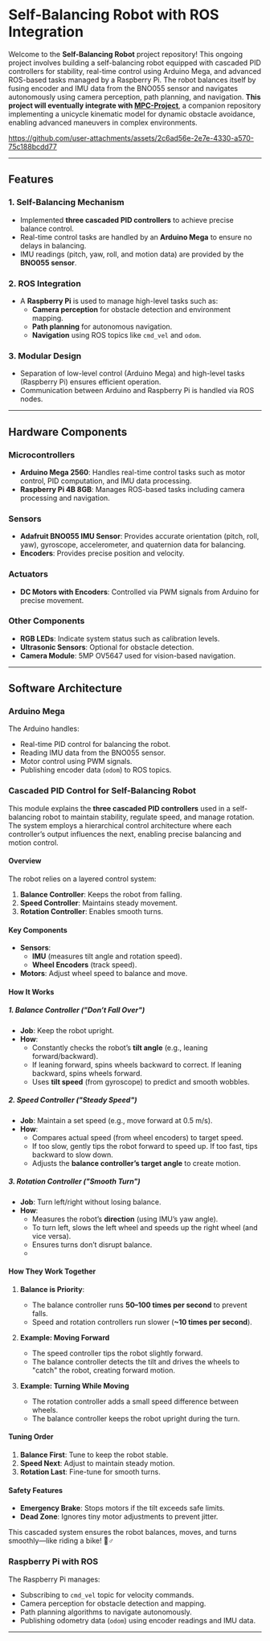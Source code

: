 # Self-Balancing Robot with ROS Integration

Welcome to the **Self-Balancing Robot** project repository! This ongoing project involves building a self-balancing robot equipped with cascaded PID controllers for stability, real-time control using Arduino Mega, and advanced ROS-based tasks managed by a Raspberry Pi. The robot balances itself by fusing encoder and IMU data from the BNO055 sensor and navigates autonomously using camera perception, path planning, and navigation. **This project will eventually integrate with  [MPC-Project](https://github.com/AbhishekMandapmalvi/MPC-Project/blob/main/README.md)**, a companion repository implementing a unicycle kinematic model for dynamic obstacle avoidance, enabling advanced maneuvers in complex environments.


https://github.com/user-attachments/assets/2c6ad56e-2e7e-4330-a570-75c188bcdd77

---

## Features

### 1. Self-Balancing Mechanism
- Implemented **three cascaded PID controllers** to achieve precise balance control.
- Real-time control tasks are handled by an **Arduino Mega** to ensure no delays in balancing.
- IMU readings (pitch, yaw, roll, and motion data) are provided by the **BNO055 sensor**.

### 2. ROS Integration
- A **Raspberry Pi** is used to manage high-level tasks such as:
  - **Camera perception** for obstacle detection and environment mapping.
  - **Path planning** for autonomous navigation.
  - **Navigation** using ROS topics like `cmd_vel` and `odom`.

### 3. Modular Design
- Separation of low-level control (Arduino Mega) and high-level tasks (Raspberry Pi) ensures efficient operation.
- Communication between Arduino and Raspberry Pi is handled via ROS nodes.

---

## Hardware Components

### Microcontrollers
- **Arduino Mega 2560**: Handles real-time control tasks such as motor control, PID computation, and IMU data processing.
- **Raspberry Pi 4B 8GB**: Manages ROS-based tasks including camera processing and navigation.

### Sensors
- **Adafruit BNO055 IMU Sensor**: Provides accurate orientation (pitch, roll, yaw), gyroscope, accelerometer, and quaternion data for balancing.
- **Encoders**: Provides precise position and velocity.

### Actuators
- **DC Motors with Encoders**: Controlled via PWM signals from Arduino for precise movement.

### Other Components
- **RGB LEDs**: Indicate system status such as calibration levels.
- **Ultrasonic Sensors**: Optional for obstacle detection.
- **Camera Module**: 5MP OV5647 used for vision-based navigation.

---

## Software Architecture

### Arduino Mega
The Arduino handles:
- Real-time PID control for balancing the robot.
- Reading IMU data from the BNO055 sensor.
- Motor control using PWM signals.
- Publishing encoder data (`odom`) to ROS topics.

### Cascaded PID Control for Self-Balancing Robot  

This module explains the **three cascaded PID controllers** used in a self-balancing robot to maintain stability, regulate speed, and manage rotation. The system employs a hierarchical control architecture where each controller’s output influences the next, enabling precise balancing and motion control.  

#### Overview  
The robot relies on a layered control system:  
1. **Balance Controller**: Keeps the robot from falling.  
2. **Speed Controller**: Maintains steady movement.  
3. **Rotation Controller**: Enables smooth turns.  

#### Key Components  
- **Sensors**:  
  - **IMU** (measures tilt angle and rotation speed).  
  - **Wheel Encoders** (track speed).  
- **Motors**: Adjust wheel speed to balance and move.  

#### How It Works  

##### 1. Balance Controller ("Don’t Fall Over")  
- **Job**: Keep the robot upright.  
- **How**:  
  - Constantly checks the robot’s **tilt angle** (e.g., leaning forward/backward).  
  - If leaning forward, spins wheels backward to correct. If leaning backward, spins wheels forward.  
  - Uses **tilt speed** (from gyroscope) to predict and smooth wobbles.  

##### 2. Speed Controller ("Steady Speed")  
- **Job**: Maintain a set speed (e.g., move forward at 0.5 m/s).  
- **How**:  
  - Compares actual speed (from wheel encoders) to target speed.  
  - If too slow, gently tips the robot forward to speed up. If too fast, tips backward to slow down.  
  - Adjusts the **balance controller’s target angle** to create motion.  

##### 3. Rotation Controller ("Smooth Turn")  
- **Job**: Turn left/right without losing balance.  
- **How**:  
  - Measures the robot’s **direction** (using IMU’s yaw angle).  
  - To turn left, slows the left wheel and speeds up the right wheel (and vice versa).  
  - Ensures turns don’t disrupt balance.
  - 
#### How They Work Together  
1. **Balance is Priority**:  
   - The balance controller runs **50–100 times per second** to prevent falls.  
   - Speed and rotation controllers run slower (**~10 times per second**).  

2. **Example: Moving Forward**  
   - The speed controller tips the robot slightly forward.  
   - The balance controller detects the tilt and drives the wheels to "catch" the robot, creating forward motion.  

3. **Example: Turning While Moving**  
   - The rotation controller adds a small speed difference between wheels.  
   - The balance controller keeps the robot upright during the turn.  

#### Tuning Order  
1. **Balance First**: Tune to keep the robot stable.  
2. **Speed Next**: Adjust to maintain steady motion.  
3. **Rotation Last**: Fine-tune for smooth turns.
   
#### Safety Features  
- **Emergency Brake**: Stops motors if the tilt exceeds safe limits.  
- **Dead Zone**: Ignores tiny motor adjustments to prevent jitter.  

This cascaded system ensures the robot balances, moves, and turns smoothly—like riding a bike! 🚴♂️ 

### Raspberry Pi with ROS
The Raspberry Pi manages:
- Subscribing to `cmd_vel` topic for velocity commands.
- Camera perception for obstacle detection and mapping.
- Path planning algorithms to navigate autonomously.
- Publishing odometry data (`odom`) using encoder readings and IMU data.

---

